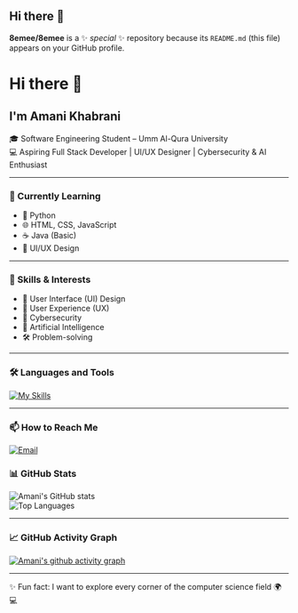 ## Hi there 👋


**8emee/8emee** is a ✨ _special_ ✨ repository because its `README.md` (this file) appears on your GitHub profile.
# Hi there 👋  

## I'm Amani Khabrani
🎓 Software Engineering Student – Umm Al-Qura University  
💻 Aspiring Full Stack Developer | UI/UX Designer | Cybersecurity & AI Enthusiast  

---

### 🚀 Currently Learning  
- 🐍 Python  
- 🌐 HTML, CSS, JavaScript  
- ☕ Java (Basic)  
- 🎨 UI/UX Design  

---

### 🎯 Skills & Interests  
- 🎨 User Interface (UI) Design  
- 🧠 User Experience (UX)  
- 🔐 Cybersecurity  
- 🤖 Artificial Intelligence  
- 🛠 Problem-solving  

---

### 🛠 Languages and Tools  
[![My Skills](https://skillicons.dev/icons?i=python,java,html,css,javascript,figma,git,github)](https://skillicons.dev)

---

### 📫 How to Reach Me  
[![Email](https://img.shields.io/badge/Email-amanikhabrani%40gmail.com-red?style=for-the-badge&logo=gmail&logoColor=white)](mailto:amani22kama@gmail.com)  


### 📊 GitHub Stats  
![Amani's GitHub stats](https://github-readme-stats.vercel.app/api?username=YourGitHubUsername&show_icons=true&theme=radical)  
![Top Languages](https://github-readme-stats.vercel.app/api/top-langs/?username=YourGitHubUsername&layout=compact&theme=radical)  

---

### 📈 GitHub Activity Graph  
[![Amani's github activity graph](https://github-readme-activity-graph.vercel.app/graph?username=YourGitHubUsername&theme=radical)](https://github.com/ashutosh00710/github-readme-activity-graph)  

---

✨ Fun fact: I want to explore every corner of the computer science field 🌍💻
